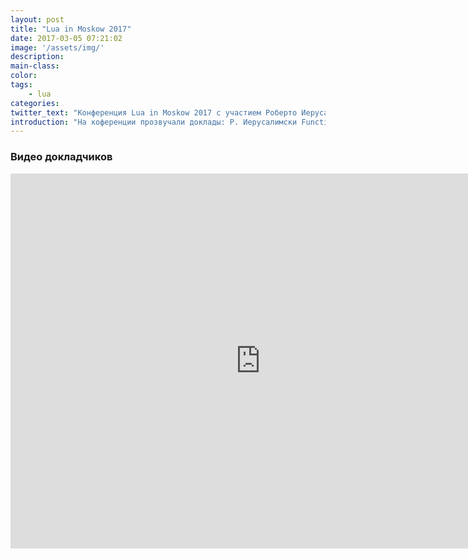 ```yaml
---
layout: post
title: "Lua in Moskow 2017"
date: 2017-03-05 07:21:02
image: '/assets/img/'
description:
main-class:
color:
tags:
    - lua
categories:
twitter_text: "Конференция Lua in Moskow 2017 с участием Роберто Иерусалимски"
introduction: "На коференции прозвучали доклады: Р. Иерусалимски Functions in Lua, К.Осипов Using Lua as language for fault-resestant distributed backend web-applications и др"
---
```


### Видео докладчиков

<iframe width="800" height="600" src="https://www.youtube.com/embed/-M6OC75TKcw" frameborder="0" allowfullscreen></iframe>